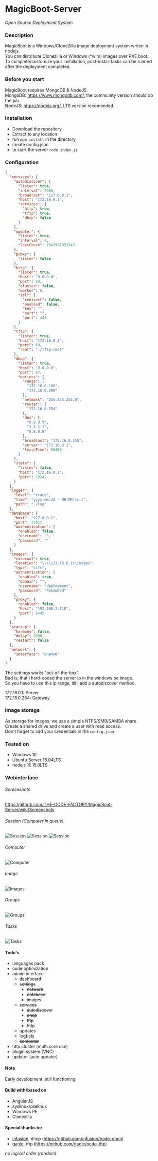 # MagicBoot-Server
*Open Source Deployment System*

### Description
MagicBoot is a Windows/CloneZilla image deployment system writen in nodejs.\
You can distribute Clonezilla or Windows (*wim) images over PXE boot.\
To complete/customize your installation, post-install tasks can be runned after the deployment completed.


### Before you start
MagicBoot requires MongoDB & NodeJS.\
MongoDB: https://www.mongodb.com/, the community version should do the job.\
NodeJS: https://nodejs.org/, LTS version recomended.


### Installation
- Download the repository
- Extract to any location
- run `npm install` in the directory
- create config.json
- to start the server `node index.js`

### Configuration
```json
{
  "services": {
    "autodiscover": {
      "listen": true,
      "interval": 5000,
      "broadcast": "127.0.0.1",
      "host": "172.16.0.1",
      "services": {
        "http": true,
        "tftp": true,
        "dhcp": false
      }
    },
    "updater": {
      "listen": true,
      "interval": 4,
      "lastCheck": 1547997931549
    },
    "proxy": {
      "listen": false
    },
    "http": {
      "listen": true,
      "host": "0.0.0.0",
      "port": 80,
      "cluster": false,
      "worker": 8,
      "ssl": {
        "redirect": false,
        "enabled": false,
        "key": "",
        "cert": "",
        "port": 443
      }
    },
    "tftp": {
      "listen": true,
      "host": "172.16.0.1",
      "port": 69,
      "root": "./tftp-root"
    },
    "dhcp": {
      "listen": true,
      "host": "0.0.0.0",
      "port": 67,
      "options": {
        "range": [
          "172.16.0.100",
          "172.16.0.200"
        ],
        "netmask": "255.255.255.0",
        "router": [
          "172.16.0.254"
        ],
        "dns": [
          "9.9.9.9",
          "1.1.1.1",
          "8.8.8.8"
        ],
        "broadcast": "172.16.0.255",
        "server": "172.16.0.1",
        "leaseTime": 86400
      }
    },
    "state": {
      "listen": false,
      "host": "172.16.0.1",
      "port": 10242
    }
  },
  "logger": {
    "level": "trace",
    "time": "yyyy.mm.dd - HH:MM:ss.l",
    "path": "./log"
  },
  "database": {
    "host": "127.0.0.1",
    "port": 27017,
    "authentication": {
      "enabled": false,
      "username": "",
      "password": ""
    }
  },
  "images": {
    "external": true,
    "location": "\\\\172.16.0.1\\images",
    "type": "cifs",
    "authentication": {
      "enabled": true,
      "domain": "",
      "username": "deployment",
      "password": "Pa$$w0rd"
    },
    "proxy": {
      "enabled": false,
      "host": "192.168.2.110",
      "port": 8445
    }
  },
  "startup": {
    "harmony": false,
    "delay": 2000,
    "restart": false
  },
  "network": {
    "interface": "enp4s0"
  }
}
```
The settings works "out-of-the-box".\
Bad is, that i hard-coded the server ip in the windows pe image.\
So you have to use this ip range, till i add a autodiscover method.

172.16.0.1:     Server\
172.16.0.254:   Gateway


### Image storage
As storage for images, we use a simple NTFS/SMB/SAMBA share.\
Create a shared drive and create a user with read access.\
Don't forget to add your credentials in the `config.json`


### Tested on
- Windows 10 
- Ubuntu Server 16.04LTS
- nodejs 10.15.0LTS


### Webinterface

###### Screenshots
https://github.com/THE-CODE-FACTORY/MagicBoot-Server/wiki/Screenshots

###### Session (Computer in queue)
![Session](https://raw.githubusercontent.com/the-code-factory/magicboot-server/master/public/assets/img/session.png "Session")
![Session](https://raw.githubusercontent.com/the-code-factory/magicboot-server/master/public/assets/img/session-1.png "Session")
![Session](https://raw.githubusercontent.com/the-code-factory/magicboot-server/master/public/assets/img/session-2.png "Session")

###### Computer
![Computer](https://raw.githubusercontent.com/the-code-factory/magicboot-server/master/public/assets/img/computer.png "Computer")

###### Image
![Images](https://raw.githubusercontent.com/the-code-factory/magicboot-server/master/public/assets/img/images.png "Images")

###### Groups
![Groups](https://raw.githubusercontent.com/the-code-factory/magicboot-server/master/public/assets/img/groups.png "groups")

###### Tasks
![Tasks](https://raw.githubusercontent.com/the-code-factory/magicboot-server/master/public/assets/img/tasks.png "Tasks")


#### Todo's
- languages pack
- code optimization
- admin interface
  - dashboard
  - ~~settings~~
    - ~~network~~
    - ~~database~~
    - ~~images~~
  - ~~services~~
    - ~~autodiscover~~
    - ~~dhcp~~
    - ~~tftp~~
    - ~~http~~
  - updates
  - logfiels
  - ~~computer~~
- http cluster (multi core use)
- plugin system (VNC)
- updater (auto updater)


#### Note
Early development, still functioning


#### Build with/based on
- AngularJS
- syslinux/pxelinux
- Windows PE
- Clonezilla


#### Special thanks to:
- [infusion](https://github.com/infusion), dhcp (https://github.com/infusion/node-dhcp)
- [gagle](https://github.com/gagle), tftp (https://github.com/gagle/node-tftp)

*no logical order (random)*